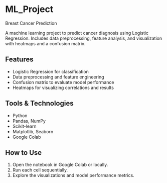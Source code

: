 # ML_Project
Breast Cancer Prediction

A machine learning project to predict cancer diagnosis using Logistic Regression. Includes data preprocessing, feature analysis, and visualization with heatmaps and a confusion matrix.

## Features
- Logistic Regression for classification
- Data preprocessing and feature engineering
- Confusion matrix to evaluate model performance
- Heatmaps for visualizing correlations and results

## Tools & Technologies
- Python
- Pandas, NumPy
- Scikit-learn
- Matplotlib, Seaborn
- Google Colab

## How to Use
1. Open the notebook in Google Colab or locally.
2. Run each cell sequentially.
3. Explore the visualizations and model performance metrics.
